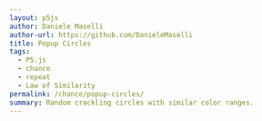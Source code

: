 ```yaml
---
layout: p5js
author: Daniele Maselli
author-url: https://github.com/DanieleMaselli 
title: Popup Circles 
tags: 
  - P5.js
  - chance
  - repeat
  - Law of Similarity
permalink: /chance/popup-circles/
summary: Random crackling circles with similar color ranges. 
---
```

